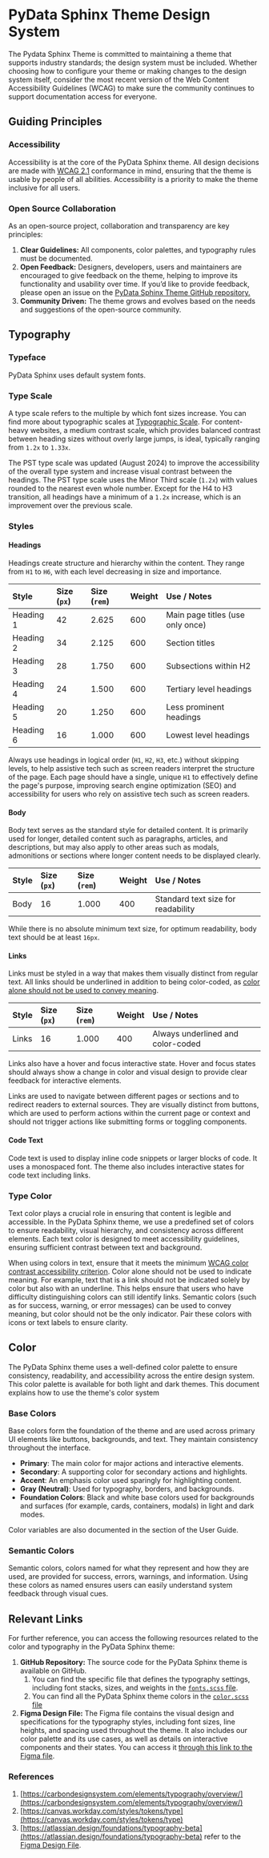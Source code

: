 # PyData Sphinx Theme Design System

The Pydata Sphinx Theme is committed to maintaining a theme that supports industry standards;
the design system must be included.
Whether choosing how to configure your theme or making changes to the design system itself,
consider the most recent version of the Web Content Accessibility Guidelines
(WCAG) to make sure the community continues to support documentation access for everyone.

## Guiding Principles

### Accessibility

Accessibility is at the core of the PyData Sphinx theme.
All design decisions are made with [WCAG 2.1](https://www.w3.org/TR/WCAG21/) conformance in mind,
ensuring that the theme is usable by people of all abilities.
Accessibility is a priority to make the theme inclusive for all users.

### Open Source Collaboration

As an open-source project, collaboration and transparency are key principles:

1. **Clear Guidelines:** All components, color palettes, and typography rules must be documented.
2. **Open Feedback:** Designers, developers, users and maintainers are encouraged
   to give feedback on the theme, helping to improve its functionality and usability over time.
   If you’d like to provide feedback, please open an issue on the
   [PyData Sphinx Theme GitHub repository.](https://github.com/pydata/pydata-sphinx-theme)
3. **Community Driven:** The theme grows and evolves based on the needs and
   suggestions of the open-source community.

## Typography

### Typeface

PyData Sphinx uses default system fonts.

### Type Scale

A type scale refers to the multiple by which font sizes increase.
You can find more about typographic scales at [Typographic Scale](https://designcode.io/typographic-scales).
For content-heavy websites, a medium contrast scale, which provides balanced
contrast between heading sizes without overly large jumps, is ideal,
typically ranging from `1.2x` to `1.33x`.

The PST type scale was updated (August 2024) to improve the accessibility of the
overall type system and increase visual contrast between the headings.
The PST type scale uses the Minor Third scale (`1.2x`) with values rounded to the
nearest even whole number.
Except for the H4 to H3 transition, all headings have a minimum of a `1.2x` increase,
which is an improvement over the previous scale.

### Styles

#### Headings

Headings create structure and hierarchy within the content.
They range from `H1` to `H6`, with each level decreasing in size and importance.

| Style     | Size (`px`) | Size (`rem`) | Weight | Use / Notes                      |
| :-------- | :---------- | :----------- | :----- | :------------------------------- |
| Heading 1 | 42          | 2.625        | 600    | Main page titles (use only once) |
| Heading 2 | 34          | 2.125        | 600    | Section titles                   |
| Heading 3 | 28          | 1.750        | 600    | Subsections within H2            |
| Heading 4 | 24          | 1.500        | 600    | Tertiary level headings          |
| Heading 5 | 20          | 1.250        | 600    | Less prominent headings          |
| Heading 6 | 16          | 1.000        | 600    | Lowest level headings            |

Always use headings in logical order (`H1`, `H2`, `H3`, etc.) without skipping levels,
to help assistive tech such as screen readers interpret the structure of the page.
Each page should have a single, unique `H1` to effectively define the page's purpose,
improving search engine optimization (SEO) and accessibility for users who rely
on assistive tech such as screen readers.

#### Body

Body text serves as the standard style for detailed content.
It is primarily used for longer, detailed content such as paragraphs, articles,
and descriptions, but may also apply to other areas such as modals, admonitions
or sections where longer content needs to be displayed clearly.

| Style | Size (`px`) | Size (`rem`) | Weight | Use / Notes                        |
| :---- | :---------- | :----------- | :----- | :--------------------------------- |
| Body  | 16          | 1.000        | 400    | Standard text size for readability |

While there is no absolute minimum text size, for optimum readability,
body text should be at least `16px`.

#### Links

Links must be styled in a way that makes them visually distinct from regular text.
All links should be underlined in addition to being color-coded,
as [color alone should not be used to convey meaning](https://www.w3.org/WAI/WCAG21/Understanding/use-of-color.html).

| Style | Size (`px`) | Size (`rem`) | Weight | Use / Notes                       |
| :---- | :---------- | :----------- | :----- | :-------------------------------- |
| Links | 16          | 1.000        | 400    | Always underlined and color-coded |

Links also have a hover and focus interactive state.
Hover and focus states should always show a change in color and visual design
to provide clear feedback for interactive elements.

Links are used to navigate between different pages or sections and to redirect
readers to external sources.
They are visually distinct from buttons, which are used to perform actions within
the current page or context and should not trigger actions like submitting forms
or toggling components.

#### Code Text

Code text is used to display inline code snippets or larger blocks of code.
It uses a monospaced font. The theme also includes interactive states for code
text including links.

### Type Color

Text color plays a crucial role in ensuring that content is legible and accessible.
In the PyData Sphinx theme, we use a predefined set of colors to ensure readability,
visual hierarchy, and consistency across different elements.
Each text color is designed to meet accessibility guidelines, ensuring sufficient
contrast between text and background.

When using colors in text, ensure that it meets the minimum
[WCAG color contrast accessibility criterion](https://www.w3.org/WAI/WCAG22/quickref/?versions=2.1#contrast-minimum).
Color alone should not be used to indicate meaning.
For example, text that is a link should not be indicated solely by color
but also with an underline.
This helps ensure that users who have difficulty distinguishing colors can still identify links.
Semantic colors (such as for success, warning, or error messages) can be used to
convey meaning, but color should not be the only indicator.
Pair these colors with icons or text labels to ensure clarity.

## Color

The PyData Sphinx theme uses a well-defined color palette to ensure consistency,
readability, and accessibility across the entire design system.
This color palette is available for both light and dark themes.
This document explains how to use the theme's color system

### Base Colors

Base colors form the foundation of the theme and are used across primary UI elements
like buttons, backgrounds, and text. They maintain consistency throughout the interface.

- **Primary**: The main color for major actions and interactive elements.
- **Secondary**: A supporting color for secondary actions and highlights.
- **Accent**: An emphasis color used sparingly for highlighting content.
- **Gray (Neutral)**: Used for typography, borders, and backgrounds.
- **Foundation Colors**: Black and white base colors used for backgrounds and
  surfaces (for example, cards, containers, modals) in light and dark modes.

Color variables are also documented in the [](../user_guide/styling.rst) section
of the User Guide.

### Semantic Colors

Semantic colors, colors named for what they represent and how they are used,
are provided for success, errors, warnings, and information.
Using these colors as named ensures users can easily understand system feedback
through visual cues.

## Relevant Links

For further reference, you can access the following resources related to the
color and typography in the PyData Sphinx theme:

1. **GitHub Repository:** The source code for the PyData Sphinx theme is available on GitHub.
   1. You can find the specific file that defines the typography settings,
      including font stacks, sizes, and weights in the
      [`fonts.scss` file](https://github.com/pydata/pydata-sphinx-theme/blob/main/src/pydata_sphinx_theme/assets/styles/variables/_fonts.scss).
   2. You can find all the PyData Sphinx theme colors in the
      [`color.scss` file](https://github.com/pydata/pydata-sphinx-theme/blob/main/src/pydata_sphinx_theme/assets/styles/variables/_color.scss)
2. **Figma Design File:** The Figma file contains the visual design and specifications
   for the typography styles, including font sizes, line heights,
   and spacing used throughout the theme. It also includes our color palette and its use cases, as well as details on interactive components and their states.
   You can access it [through this link to the Figma file][figma-library].

### References

1. [https://carbondesignsystem.com/elements/typography/overview/](https://carbondesignsystem.com/elements/typography/overview/)
2. [https://canvas.workday.com/styles/tokens/type](https://canvas.workday.com/styles/tokens/type)
3. [https://atlassian.design/foundations/typography-beta](https://atlassian.design/foundations/typography-beta)
   refer to the [Figma Design File](https://www.figma.com/community/file/1443191723065200671/pydata-sphinx-theme-design-system).

<!-- reusable links -->

[figma-library]: https://www.figma.com/community/file/1443191723065200671/pydata-sphinx-theme-design-system
